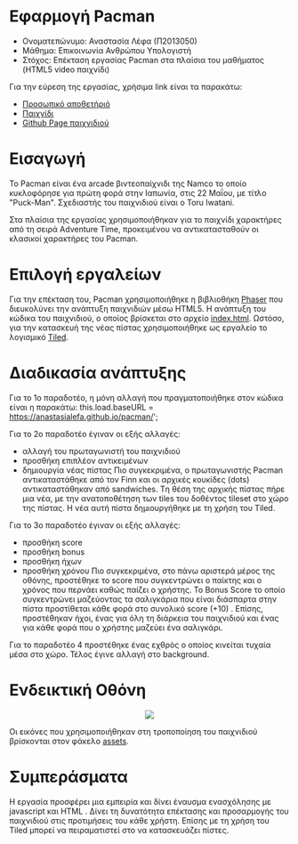 # Εφαρμογή Pacman

* Ονοματεπώνυμο: Αναστασία Λέφα (Π2013050)
* Μάθημα: Επικοινωνία Ανθρώπου Υπολογιστή
* Στόχος: Επέκταση εργασίας Pacman στα πλαίσια του μαθήματος (HTML5 video παιχνίδι)


Για την εύρεση της εργασίας, χρήσιμα link είναι τα παρακάτω:
* [Προσωπικό αποθετήριό]( https://github.com/AnastasiaLefa/pacman)
* [Παιχνίδι]( https://anastasialefa.github.io/pacman/)
* [Github Page παιχνιδιού](https://anastasialefa.github.io/Adventure_Time/)

# Εισαγωγή

Το Pacman είναι ένα arcade βιντεοπαίχνιδι της Namco το οποίο κυκλοφόρησε για πρώτη φορά στην Ιαπωνία, στις 22 Μαΐου, με τίτλο "Puck-Man".  Σχεδιαστής του παιχνιδιού είναι ο Toru Iwatani. <br>

Στα πλαίσια της εργασίας χρησιμοποιήθηκαν για το παιχνίδι  χαρακτήρες από τη σειρά Adventure Time, προκειμένου να αντικατασταθούν οι κλασικοί χαρακτήρες του Pacman. 

# Επιλογή εργαλείων

Για την επέκταση του, Pacman χρησιμοποιήθηκε η βιβλιοθήκη [Phaser](https://phaser.io/) που διευκολύνει την ανάπτυξη παιχνιδιών μέσω HTML5. Η ανάπτυξη του κώδικα του παιχνιδιού, ο οποίος βρίσκεται στο αρχείο [index.html](https://github.com/AnastasiaLefa/pacman/blob/master/index.html). Ωστόσο, για την κατασκευή της νέας πίστας χρησιμοποιήθηκε ως εργαλείο το λογισμικό [Tiled](http://www.mapeditor.org/).


# Διαδικασία ανάπτυξης

Για το 1ο παραδοτέο, η μόνη αλλαγή που πραγματοποιήθηκε στον κώδικα είναι η παρακάτω:
this.load.baseURL = https://anastasialefa.github.io/pacman/';

Για το 2ο παραδοτέο έγιναν οι εξής αλλαγές:
* αλλαγή του πρωταγωνιστή του παιχνιδιού
* προσθήκη επιπλέον αντικειμένων 
* δημιουργία νέας πίστας
Πιο συγκεκριμένα, ο πρωταγωνιστής Pacman αντικαταστάθηκε από τον Finn και οι αρχικές κουκίδες (dots) αντικαταστάθηκαν από sandwiches. Tη θέση της αρχικής πίστας πήρε μια νέα, με την ανατοποθέτηση των tiles του δοθέντος tileset στο χώρο της πίστας. Η νέα αυτή πίστα δημιουργήθηκε με τη χρήση του Tiled.

Για το 3ο παραδοτέο έγιναν οι εξής αλλαγές:
* προσθήκη score
* προσθήκη bonus
* προσθήκη ήχων
* προσθήκη χρόνου
Πιο συγκεκριμένα, στο πάνω αριστερά μέρος της οθόνης, προστέθηκε το score που συγκεντρώνει ο παίκτης και ο χρόνος που περνάει καθώς παίζει ο χρήστης. Το Bonus Score το οποίο συγκεντρώνει μαζεύοντας τα σαλιγκάρια που είναι διάσπαρτα στην πίστα προστίθεται κάθε φορά στο συνολικό score (+10) . Επίσης, προστέθηκαν ήχοι, ένας για όλη τη διάρκεια του παιχνιδιού και ένας για κάθε φορά που ο χρήστης μαζεύει ένα σαλιγκάρι.

Για το παραδοτέο 4 προστέθηκε ένας εχθρός ο οποίος κινείται τυχαία μέσα στο χώρο. Τέλος έγινε αλλαγή στο background.

# Ενδεικτική Οθόνη

<p align="center">
  <img src="https://user-images.githubusercontent.com/15000696/30171530-f24da250-93fa-11e7-9ff2-9adede55c5d8.jpg">
</p>

Οι εικόνες που χρησιμοποιήθηκαν στη τροποποίηση του παιχνιδιού βρίσκονται στον φάκελο [assets](https://github.com/AnastasiaLefa/pacman/tree/master/assets).

# Συμπεράσματα

Η εργασία προσφέρει μια εμπειρία και δίνει έναυσμα ενασχόλησης με javascript και HTML . Δίνει τη δυνατότητα επέκτασης και προσαρμογής του παιχνιδιού στις προτιμήσεις του κάθε χρήστη. Επίσης με τη χρήση του Tiled μπορεί να πειραματιστεί στο να κατασκευάζει πίστες.
